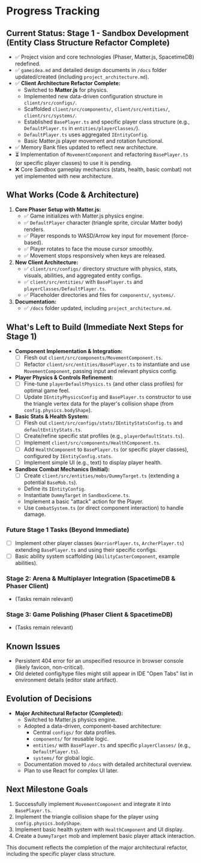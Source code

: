 # Progress Tracking

## Current Status: Stage 1 - Sandbox Development (Entity Class Structure Refactor Complete)
-   ✅ Project vision and core technologies (Phaser, Matter.js, SpacetimeDB) redefined.
-   ✅ `gameidea.md` and detailed design documents in `/docs` folder updated/created (including `project_architecture.md`).
-   ✅ **Client Architecture Refactor Complete:**
    *   Switched to **Matter.js** for physics.
    *   Implemented new data-driven configuration structure in `client/src/configs/`.
    *   Scaffolded `client/src/components/`, `client/src/entities/`, `client/src/systems/`.
    *   Established `BasePlayer.ts` and specific player class structure (e.g., `DefaultPlayer.ts` in `entities/playerClasses/`).
    *   `DefaultPlayer.ts` uses aggregated `IEntityConfig`.
    *   Basic Matter.js player movement and rotation functional.
-   ✅ Memory Bank files updated to reflect new architecture.
-   ⏳ Implementation of `MovementComponent` and refactoring `BasePlayer.ts` (or specific player classes) to use it is pending.
-   ❌ Core Sandbox gameplay mechanics (stats, health, basic combat) not yet implemented with new architecture.

## What Works (Code & Architecture)
1.  **Core Phaser Setup with Matter.js:**
    *   ✅ Game initializes with Matter.js physics engine.
    *   ✅ `DefaultPlayer` character (triangle sprite, circular Matter body) renders.
    *   ✅ Player responds to WASD/Arrow key input for movement (force-based).
    *   ✅ Player rotates to face the mouse cursor smoothly.
    *   ✅ Movement stops responsively when keys are released.
2.  **New Client Architecture:**
    *   ✅ `client/src/configs/` directory structure with physics, stats, visuals, abilities, and aggregated entity configs.
    *   ✅ `client/src/entities/` with `BasePlayer.ts` and `playerClasses/DefaultPlayer.ts`.
    *   ✅ Placeholder directories and files for `components/`, `systems/`.
3.  **Documentation:**
    *   ✅ `/docs` folder updated, including `project_architecture.md`.

## What's Left to Build (Immediate Next Steps for Stage 1)

-   **Component Implementation & Integration:**
    -   [ ] Flesh out `client/src/components/MovementComponent.ts`.
    -   [ ] Refactor `client/src/entities/BasePlayer.ts` to instantiate and use `MovementComponent`, passing input and relevant physics config.
-   **Player Physics & Controls Refinement:**
    -   [ ] Fine-tune `playerDefaultPhysics.ts` (and other class profiles) for optimal game feel.
    -   [ ] Update `IEntityPhysicsConfig` and `BasePlayer.ts` constructor to use the triangle vertex data for the player's collision shape (from `config.physics.bodyShape`).
-   **Basic Stats & Health System:**
    -   [ ] Flesh out `client/src/configs/stats/IEntityStatsConfig.ts` and `defaultEntityStats.ts`.
    -   [ ] Create/refine specific stat profiles (e.g., `playerDefaultStats.ts`).
    *   [ ] Implement `client/src/components/HealthComponent.ts`.
    *   [ ] Add `HealthComponent` to `BasePlayer.ts` (or specific player classes), configured by `IEntityConfig.stats`.
    *   [ ] Implement simple UI (e.g., text) to display player health.
-   **Sandbox Combat Mechanics (Initial):**
    -   [ ] Create `client/src/entities/mobs/DummyTarget.ts` (extending a potential `BaseMob.ts`).
    *   Define its `IEntityConfig`.
    *   Instantiate `DummyTarget` in `SandboxScene.ts`.
    *   Implement a basic "attack" action for the Player.
    *   Use `CombatSystem.ts` (or direct component interaction) to handle damage.

### Future Stage 1 Tasks (Beyond Immediate)
-   [ ] Implement other player classes (`WarriorPlayer.ts`, `ArcherPlayer.ts`) extending `BasePlayer.ts` and using their specific configs.
-   [ ] Basic ability system scaffolding (`AbilityCasterComponent`, example abilities).

### Stage 2: Arena & Multiplayer Integration (SpacetimeDB & Phaser Client)
-   (Tasks remain relevant)

### Stage 3: Game Polishing (Phaser Client & SpacetimeDB)
-   (Tasks remain relevant)

## Known Issues
*   Persistent 404 error for an unspecified resource in browser console (likely favicon, non-critical).
*   Old deleted config/type files might still appear in IDE "Open Tabs" list in environment details (editor state artifact).

## Evolution of Decisions
-   **Major Architectural Refactor (Completed):**
    *   Switched to Matter.js physics engine.
    *   Adopted a data-driven, component-based architecture:
        *   Central `configs/` for data profiles.
        *   `components/` for reusable logic.
        *   `entities/` with `BasePlayer.ts` and specific `playerClasses/` (e.g., `DefaultPlayer.ts`).
        *   `systems/` for global logic.
    *   Documentation moved to `/docs` with detailed architectural overview.
    *   Plan to use React for complex UI later.

## Next Milestone Goals
1.  Successfully implement `MovementComponent` and integrate it into `BasePlayer.ts`.
2.  Implement the triangle collision shape for the player using `config.physics.bodyShape`.
3.  Implement basic health system with `HealthComponent` and UI display.
4.  Create a `DummyTarget` mob and implement basic player attack interaction.

This document reflects the completion of the major architectural refactor, including the specific player class structure.
